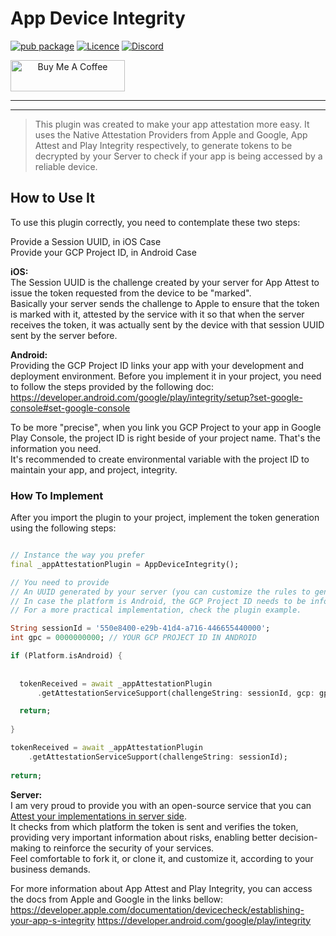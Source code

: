 # App Device Integrity

[![pub package](https://img.shields.io/pub/v/app_device_integrity)](https://pub.dev/packages/app_device_integrity)
[![Licence](https://img.shields.io/github/license/Ileriayo/markdown-badges)](./LICENSE)
<a href="https://discord.gg/8GEp4dgM"><img src="https://img.shields.io/discord/765557403865186374.svg?logo=discord&color=blue" alt="Discord"></a>

<a align="center" href="https://www.buymeacoffee.com/erluan" target="_blank"><img src="https://cdn.buymeacoffee.com/buttons/default-yellow.png" alt="Buy Me A Coffee" height="50" width="183"></a>

<hr>
<hr>

> This plugin was created to make your app attestation more easy. It uses the Native Attestation Providers from Apple and Google, App Attest and Play Integrity respectively, to generate tokens to be decrypted by your Server to check if your app is being accessed by a reliable device.

## How to Use It

To use this plugin correctly, you need to contemplate these two steps:

Provide a Session UUID, in iOS Case<br>
Provide your GCP Project ID, in Android Case<br>

**iOS:**<br>
The Session UUID is the challenge created by your server for App Attest to issue the token requested from the device to be "marked".<br>
Basically your server sends the challenge to Apple to ensure that the token is marked with it, attested by the service with it so that when the server receives the token, it was actually sent by the device with that session UUID sent by the server before.

**Android:**<br>
Providing the GCP Project ID links your app with your development and deployment environment. Before you implement it in your project, you need to follow the steps provided by the following doc:<br>
https://developer.android.com/google/play/integrity/setup?set-google-console#set-google-console

To be more "precise", when you link you GCP Project to your app in Google Play Console, the project ID is right beside of your project name. That's the information you need.<br>
It's recommended to create environmental variable with the project ID to maintain your app, and project, integrity.

### How To Implement

After you import the plugin to your project, implement the token generation using the following steps:

```dart

// Instance the way you prefer
final _appAttestationPlugin = AppDeviceIntegrity();

// You need to provide
// An UUID generated by your server (you can customize the rules to generate it)
// In case the platform is Android, the GCP Project ID needs to be informed.
// For a more practical implementation, check the plugin example.

String sessionId = '550e8400-e29b-41d4-a716-446655440000';
int gpc = 0000000000; // YOUR GCP PROJECT ID IN ANDROID  

if (Platform.isAndroid) {  
  
  
  tokenReceived = await _appAttestationPlugin  
      .getAttestationServiceSupport(challengeString: sessionId, gcp: gpc);  

  return;
  
}  

tokenReceived = await _appAttestationPlugin  
    .getAttestationServiceSupport(challengeString: sessionId);
    
return;
```

**Server:**<br>
I am very proud to provide you with an open-source service that you can [Attest your implementations in server side](https://github.com/Erluan/app_device_integrity_server).<br>
It checks from which platform the token is sent and verifies the token, providing very important information about risks, enabling better decision-making to reinforce the security of your services.<br>
Feel comfortable to fork it, or clone it, and customize it, according to your business demands.

For more information about App Attest and Play Integrity, you can access the docs from Apple and Google in the links bellow:<br>
https://developer.apple.com/documentation/devicecheck/establishing-your-app-s-integrity
https://developer.android.com/google/play/integrity
